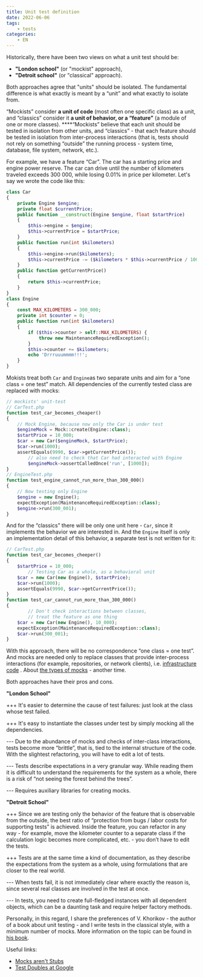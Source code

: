 ```yaml
---
title: Unit test definition
date: 2022-06-06
tags:
    - tests
categories:
    - EN
---
```


Historically, there have been two views on what a unit test should be:

- **"London school"** (or "mockist" approach),
- **"Detroit school"** (or "classical" approach).

<!-- more -->

Both approaches agree that "units" should be isolated. The fundamental difference is what exactly is meant by a “unit” and what exactly to isolate from.

“Mockists” consider **a unit of code** (most often one specific class) as a unit, and “classics” consider it **a unit of behavior, or a “feature”** (a module of one or more classes).  ****“Mockists” believe that each unit should be tested in isolation from other units, and “classics” - that each feature should be tested in isolation from inter-process interactions (that is, tests should not rely on something “outside” the running process - system time, database, file system, network, etc.).

For example, we have a feature “Car”. The car has a starting price and engine power reserve. The car can drive until the number of kilometers traveled exceeds 300 000, while losing 0.01% in price per kilometer. Let's say we wrote the code like this:

```php
class Car
{
    private Engine $engine;
    private float $currentPrice;
    public function __construct(Engine $engine, float $startPrice)
    {
        $this->engine = $engine;
        $this->currentPrice = $startPrice;
    }
    public function run(int $kilometers)
    {
        $this->engine->run($kilometers);
        $this->currentPrice -= ($kilometers * $this->currentPrice / 10000);
    }
    public function getCurrentPrice()
    {
        return $this->currentPrice;
    }
}
class Engine
{
    const MAX_KILOMETERS = 300_000;
    private int $counter = 0;
    public function run(int $kilometers)
    {
        if ($this->counter > self::MAX_KILOMETERS) {
            throw new MaintenanceRequiredException();
        }
        $this->counter += $kilometers;
        echo 'Drrruuummmm!!!';
    }
}
```

Mokists treat both `Car` and `Engine`as two separate units and aim for a “one class = one test” match. All dependencies of the currently tested class are replaced with mocks:

```php
// mockists' unit-test
// CarTest.php
function test_car_becomes_cheaper()
{
    // Mock Engine, because now only the Car is under test
    $engineMock = Mock::create(Engine::class);
    $startPrice = 10_000;
    $car = new Car($engineMock, $startPrice);
    $car->run(1000);
    assertEquals(9990, $car->getCurrentPrice());
        // also need to check that Car had interacted with Engine
        $engineMock->assertCalledOnce('run', [1000]);
}
// EngineTest.php
function test_engine_cannot_run_more_than_300_000()
{
    // Now testing only Engine
    $engine = new Engine();
    expectException(MaintenanceRequiredException::class);
    $engine->run(300_001);
}
```

And for the “classics” there will be only one unit here - `Car`, since it implements the behavior we are interested in. And the `Engine` itself is only an implementation detail of this behavior, a separate test is not written for it:

```php
// CarTest.php
function test_car_becomes_cheeper()
{
    $startPrice = 10_000;
        // Testing Car as a whole, as a behavioral unit
    $car = new Car(new Engine(), $startPrice);
    $car->run(1000);
    assertEquals(9990, $car->getCurrentPrice());
}
function test_car_cannot_run_more_than_300_000()
{
        // Don't check interactions between classes,
        // treat the feature as one thing
    $car = new Car(new Engine(), 10_000);
    expectException(MaintenanceRequiredException::class);
    $car->run(300_001);
}
```

With this approach, there will be no correspondence “one class = one test”. And mocks are needed only to replace classes that provide inter-process interactions (for example, repositories, or network clients), i.e. [infrastructure code](https://www.notion.so/f679b40f4fe846439679865e6dc35dac?pvs=21) . About [the types of mocks](https://www.notion.so/11466bd83e20420b8bbb1906927cb014?pvs=21) - another time.

Both approaches have their pros and cons.

**"London School"**

+++ It's easier to determine the cause of test failures: just look at the class whose test failed.

+++ It's easy to instantiate the classes under test by simply mocking all the dependencies.

--- Due to the abundance of mocks and checks of inter-class interactions, tests become more “brittle”, that is, tied to 
the internal structure of the code. With the slightest refactoring, you will have to edit a lot of tests.

--- Tests describe expectations in a very granular way. While reading them it is difficult to understand the 
requirements for the system as a whole, there is a risk of “not seeing the forest behind the trees”.

--- Requires auxiliary libraries for creating mocks.

**"Detroit School"**

+++ Since we are testing only the behavior of the feature that is observable from the outside, the best ratio of “protection from bugs / labor costs for supporting tests” is achieved. Inside the feature, you can refactor in any way - for example, move the kilometer counter to a separate class if the calculation logic becomes more complicated, etc. - you don’t have to edit the tests.

+++ Tests are at the same time a kind of documentation, as they describe the expectations from the system as a whole, using formulations that are closer to the real world.

--- When tests fail, it is not immediately clear where exactly the reason is, since several real classes are involved 
in the test at once.

--- In tests, you need to create full-fledged instances with all dependent objects, which can be a daunting task and 
  require helper factory methods.

Personally, in this regard, I share the preferences of V. Khorikov - the author of a book about unit testing - and I write tests in the classical style, with a minimum number of mocks. More information on the topic can be found in [his book](https://www.amazon.com/gp/product/1617296279).

Useful links:
  - [Mocks aren't Stubs](https://martinfowler.com/articles/mocksArentStubs.html)
  - [Test Doubles at Google](https://abseil.io/resources/swe-book/html/ch13.html)